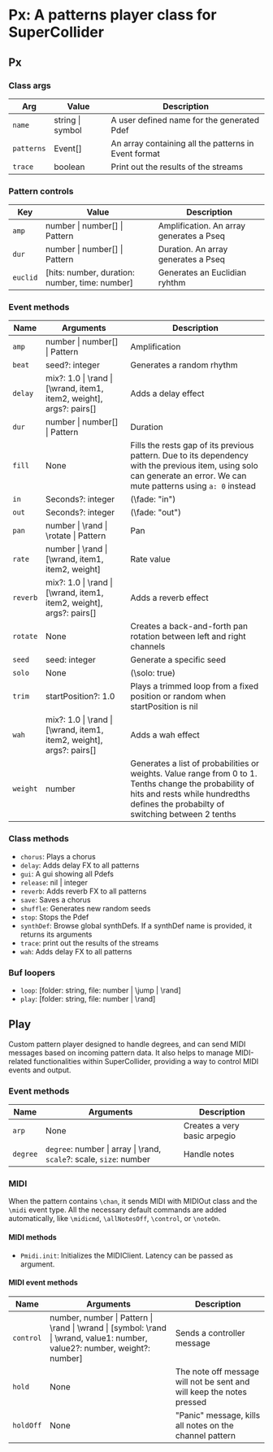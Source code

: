 # Px: A patterns player class for SuperCollider

## Px

### Class args

| Arg        | Value            | Description                                          |
| ---------- | ---------------- | ---------------------------------------------------- |
| `name`     | string \| symbol | A user defined name for the generated Pdef           |
| `patterns` | Event[]          | An array containing all the patterns in Event format |
| `trace`    | boolean          | Print out the results of the streams                 |

### Pattern controls

| Key      | Value                                          | Description                              |
| -------- | ---------------------------------------------- | ---------------------------------------- |
| `amp`    | number \| number[] \| Pattern                  | Amplification. An array generates a Pseq |
| `dur`    | number \| number[] \| Pattern                  | Duration. An array generates a Pseq      |
| `euclid` | [hits: number, duration: number, time: number] | Generates an Euclidian ryhthm            |

### Event methods

| Name     | Arguments                                                            | Description                                                                                                                                                                                  |
| -------- | -------------------------------------------------------------------- | -------------------------------------------------------------------------------------------------------------------------------------------------------------------------------------------- |
| `amp`    | number \| number[] \| Pattern                                        | Amplification                                                                                                                                                                                |
| `beat`   | seed?: integer                                                       | Generates a random rhythm                                                                                                                                                                    |
| `delay`  | mix?: 1.0 \| \rand \| [\wrand, item1, item2, weight], args?: pairs[] | Adds a delay effect                                                                                                                                                                          |
| `dur`    | number \| number[] \| Pattern                                        | Duration                                                                                                                                                                                     |
| `fill`   | None                                                                 | Fills the rests gap of its previous pattern. Due to its dependency with the previous item, using solo can generate an error. We can mute patterns using `a: 0` instead                       |
| `in`     | Seconds?: integer                                                    | (\fade: "in")                                                                                                                                                                                |
| `out`    | Seconds?: integer                                                    | (\fade: "out")                                                                                                                                                                               |
| `pan`    | number \| \rand \| \rotate \| Pattern                                | Pan                                                                                                                                                                                          |
| `rate`   | number \| \rand \| [\wrand, item1, item2, weight]                    | Rate value                                                                                                                                                                                   |
| `reverb` | mix?: 1.0 \| \rand \| [\wrand, item1, item2, weight], args?: pairs[] | Adds a reverb effect                                                                                                                                                                         |
| `rotate` | None                                                                 | Creates a back-and-forth pan rotation between left and right channels                                                                                                                        |
| `seed`   | seed: integer                                                        | Generate a specific seed                                                                                                                                                                     |
| `solo`   | None                                                                 | (\solo: true)                                                                                                                                                                                |
| `trim`   | startPosition?: 1.0                                                  | Plays a trimmed loop from a fixed position or random when startPosition is nil                                                                                                               |
| `wah`    | mix?: 1.0 \| \rand \| [\wrand, item1, item2, weight], args?: pairs[] | Adds a wah effect                                                                                                                                                                            |
| `weight` | number                                                               | Generates a list of probabilities or weights. Value range from 0 to 1. Tenths change the probability of hits and rests while hundredths defines the probabilty of switching between 2 tenths |

### Class methods

- `chorus`: Plays a chorus
- `delay`: Adds delay FX to all patterns
- `gui`: A gui showing all Pdefs
- `release`: nil | integer
- `reverb`: Adds reverb FX to all patterns
- `save`: Saves a chorus
- `shuffle`: Generates new random seeds
- `stop`: Stops the Pdef
- `synthDef`: Browse global synthDefs. If a synthDef name is provided, it returns its arguments
- `trace`: print out the results of the streams
- `wah`: Adds delay FX to all patterns

### Buf loopers

- `loop`: [folder: string, file: number | \jump | \rand]
- `play`: [folder: string, file: number | \rand]

## Play

Custom pattern player designed to handle degrees, and can send MIDI messages based on incoming pattern data. It also helps to manage MIDI-related functionalities within SuperCollider, providing a way to control MIDI events and output.

### Event methods

| Name     | Arguments                                                           | Description                  |
| -------- | ------------------------------------------------------------------- | ---------------------------- |
| `arp`    | None                                                                | Creates a very basic arpegio |
| `degree` | `degree`: number \| array \| \rand, `scale`?: scale, `size`: number | Handle notes                 |

### MIDI

When the pattern contains `\chan`, it sends MIDI with MIDIOut class and the `\midi` event type. All the necessary default commands are added automatically, like `\midicmd`, `\allNotesOff`, `\control`, or `\noteOn`.

#### MIDI methods

- `Pmidi.init`: Initializes the MIDIClient. Latency can be passed as argument.

#### MIDI event methods

| Name      | Arguments                                                                                                                   | Description                                                           |
| --------- | --------------------------------------------------------------------------------------------------------------------------- | --------------------------------------------------------------------- |
| `control` | number, number \| Pattern \| \rand \| \wrand \| [symbol: \rand \| \wrand, value1: number, value2?: number, weight?: number] | Sends a controller message                                            |
| `hold`    | None                                                                                                                        | The note off message will not be sent and will keep the notes pressed |
| `holdOff` | None                                                                                                                        | "Panic" message, kills all notes on the channel pattern               |
